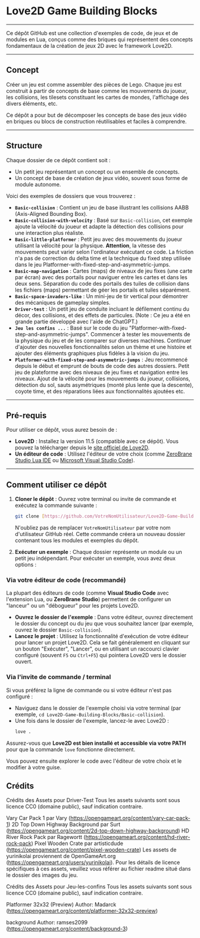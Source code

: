 # Love2D Game Building Blocks
---

Ce dépôt GitHub est une collection d'exemples de code, de jeux et de modules en Lua, conçus comme des briques qui représentent des concepts fondamentaux de la création de jeux 2D avec le framework Love2D.

---

## Concept

Créer un jeu est comme assembler des pièces de Lego. Chaque jeu est construit à partir de concepts de base comme les mouvements du joueur, les collisions, les tilesets constituant les cartes de mondes, l'affichage des divers éléments, etc.

Ce dépôt a pour but de décomposer les concepts de base des jeux vidéo en briques ou blocs de construction réutilisables et faciles à comprendre.

---

## Structure

Chaque dossier de ce dépôt contient soit :

* Un petit jeu représentant un concept ou un ensemble de concepts.
* Un concept de base de création de jeux vidéo, souvent sous forme de module autonome.

Voici des exemples de dossiers que vous trouverez :

* **`Basic-collision`** : Contient un jeu de base illustrant les collisions AABB (Axis-Aligned Bounding Box).
* **`Basic-collision-with-velocity`** : Basé sur `Basic-collision`, cet exemple ajoute la vélocité du joueur et adapte la détection des collisions pour une interaction plus réaliste.
* **`Basic-little-platformer`** : Petit jeu avec des mouvements du joueur utilisant la vélocité pour la physique. **Attention**, la vitesse des mouvements peut varier selon l'ordinateur exécutant ce code. La friction n'a pas de correction du delta time et la technique du fixed step utilisée dans le jeu Platformer-with-fixed-step-and-asymmetric-jumps.
* **`Basic-map-navigation`** : Cartes (maps) de niveaux de jeu fixes (une carte par écran) avec des portails pour naviguer entre les cartes et dans les deux sens. Séparation du code des portails des tuiles de collision dans les fichiers (maps) permettant de géer les portails et tuiles séparément. 
* **`Basic-space-invaders-like`** : Un mini-jeu de tir vertical pour démontrer des mécaniques de gameplay simples.
* **`Driver-test`** : Un petit jeu de conduite incluant le défilement continu du décor, des collisions, et des effets de particules. (Note : Ce jeu a été en grande partie développé avec l'aide de ChatGPT.)
* **`Jeu les confins ...`** : Basé sur le code du jeu "Platformer-with-fixed-step-and-asymmetric-jumps". Commencer à tester les mouvements de la physique du jeu et de les comparer sur diverses machines. Continuer d'ajouter des nouvelles fonctionnalités selon un thème et une histoire et ajouter des éléments graphiques plus fidèles à la vision du jeu.
* **`Platformer-with-fixed-step-and-asymmetric-jumps`** : Jeu recommencé depuis le début et emprunt de bouts de code des autres dossiers. Petit jeu de plateforme avec des niveaux de jeu fixes et navigation entre les niveaux. Ajout de la vélocité pour les mouvements du joueur, collisions, détection du sol, sauts asymétriques (monté plus lente que la descente), coyote time, et des réparations liées aux fonctionnalités ajoutées etc.

---

## Pré-requis

Pour utiliser ce dépôt, vous aurez besoin de :

* **Love2D** : Installez la version 11.5 (compatible avec ce dépôt). Vous pouvez la télécharger depuis le [site officiel de Love2D](https://love2d.org/).
* **Un éditeur de code** : Utilisez l'éditeur de votre choix (comme [ZeroBrane Studio Lua IDE](http://studio.zerobrane.com/) ou [Microsoft Visual Studio Code](https://code.visualstudio.com/)).

---

## Comment utiliser ce dépôt

1.  **Cloner le dépôt** :
    Ouvrez votre terminal ou invite de commande et exécutez la commande suivante :
    ```bash
    git clone [https://github.com/VotreNomUtilisateur/Love2D-Game-Building-Blocks.git](https://github.com/VotreNomUtilisateur/Love2D-Game-Building-Blocks.git)
    ```
    N'oubliez pas de remplacer `VotreNomUtilisateur` par votre nom d'utilisateur GitHub réel. Cette commande créera un nouveau dossier contenant tous les modules et exemples du dépôt.

2.  **Exécuter un exemple** :
Chaque dossier représente un module ou un petit jeu indépendant. Pour exécuter un exemple, vous avez deux options :

### Via votre éditeur de code (recommandé)

La plupart des éditeurs de code (comme **Visual Studio Code** avec l'extension Lua, ou **ZeroBrane Studio**) permettent de configurer un "lanceur" ou un "débogueur" pour les projets Love2D.

* **Ouvrez le dossier de l'exemple** : Dans votre éditeur, ouvrez directement le dossier du concept ou du jeu que vous souhaitez lancer (par exemple, ouvrez le dossier `Basic-collision`).
* **Lancez le projet** : Utilisez la fonctionnalité d'exécution de votre éditeur pour lancer un projet Love2D. Cela se fait généralement en cliquant sur un bouton "Exécuter", "Lancer", ou en utilisant un raccourci clavier configuré (souvent `F5` ou `Ctrl+F5`) qui pointera Love2D vers le dossier ouvert.

### Via l'invite de commande / terminal

Si vous préférez la ligne de commande ou si votre éditeur n'est pas configuré :

* Naviguez dans le dossier de l'exemple choisi via votre terminal (par exemple, `cd Love2D-Game-Building-Blocks/Basic-collision`).
* Une fois dans le dossier de l'exemple, lancez-le avec Love2D :
    ```bash
    love .
    ```
Assurez-vous que **Love2D est bien installé et accessible via votre PATH** pour que la commande `love` fonctionne directement.

Vous pouvez ensuite explorer le code avec l'éditeur de votre choix et le modifier à votre guise.

## Crédits
Crédits des Assets pour Driver-Test
Tous les assets suivants sont sous licence CC0 (domaine public), sauf indication contraire.

Vary Car Pack 1 par Vary (https://opengameart.org/content/vary-car-pack-1)
2D Top Down Highway Background par Surt (https://opengameart.org/content/2d-top-down-highway-background)
HD River Rock Pack par Ragewortt (https://opengameart.org/content/hd-river-rock-pack)
Pixel Wooden Crate par artisticdude (https://opengameart.org/content/pixel-wooden-crate)
Les assets de yurinikolai proviennent de OpenGameArt.org (https://opengameart.org/users/yurinikolai). 
Pour les détails de licence spécifiques à ces assets, veuillez vous référer au fichier readme situé dans 
le dossier des images du jeu.

Crédits des Assets pour Jeu-les-confins
Tous les assets suivants sont sous licence CC0 (domaine public), sauf indication contraire.

Platformer 32x32 (Preview)
Author: Madarck
(https://opengameart.org/content/platformer-32x32-preview)

background
Author: ramses2099
(https://opengameart.org/content/background-3)